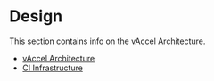 # Design

This section contains info on the vAccel Architecture.

- [vAccel Architecture](architecture.md)
- [CI Infrastructure](ci.md)
